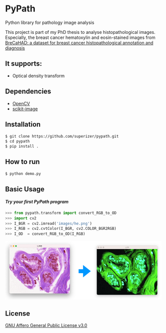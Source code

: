 # PyPath
Python library for pathology image analysis

This project is part of my PhD thesis to analyse histopathological images. Especially, the breast cancer hematoxylin and eosin-stained images
from [BreCaHAD: a dataset for breast cancer histopathological annotation and diagnosis](https://figshare.com/articles/dataset/BreCaHAD_A_Dataset_for_Breast_Cancer_Histopathological_Annotation_and_Diagnosis/7379186)

## It supports:
- Optical density transform

## Dependencies
- [OpenCV](https://opencv.org)
- [scikit-image](https://scikit-image.org)

## Installation
```shell
$ git clone https://github.com/superizer/pypath.git
$ cd pypath
$ pip install .
```

## How to run
```shell
$ python demo.py
```


## Basic Usage
#### *Try your first PyPath program*

```python
>>> from pypath.transform import convert_RGB_to_OD
>>> import cv2
>>> I_BGR = cv2.imread('images/he.png')
>>> I_RGB = cv2.cvtColor(I_BGR, cv2.COLOR_BGR2RGB)
>>> I_OD  = convert_RGB_to_OD(I_RGB)
```

![RGB ](./images/od_rgb_convert.png)
## License
[GNU Affero General Public License v3.0](LICENSE)